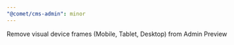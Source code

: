 ```yaml
---
"@comet/cms-admin": minor
---
```


Remove visual device frames (Mobile, Tablet, Desktop) from Admin Preview
